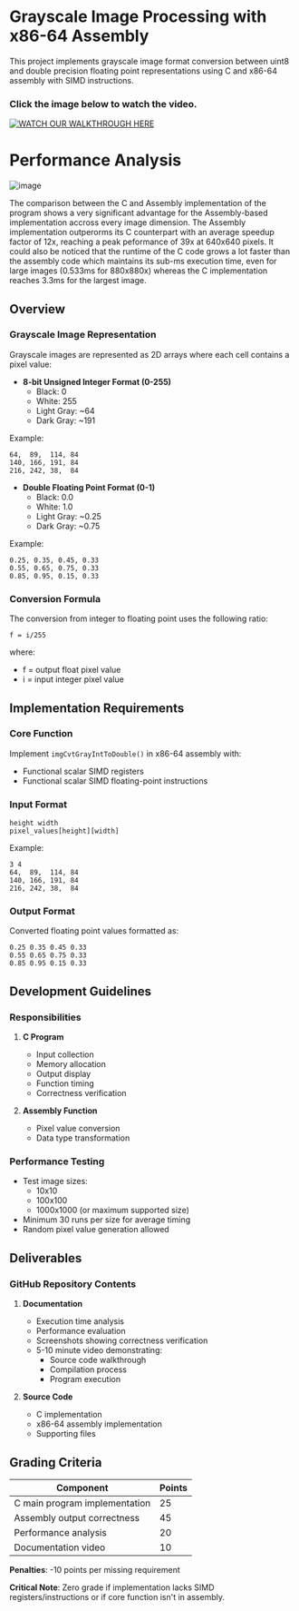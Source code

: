 # Grayscale Image Processing with x86-64 Assembly

This project implements grayscale image format conversion between uint8 and double precision floating point representations using C and x86-64 assembly with SIMD instructions.

### Click the image below to watch the video.
[![WATCH OUR WALKTHROUGH HERE](https://img.youtube.com/vi/5TLfXpp9gCY/maxresdefault.jpg)](https://youtu.be/T-5TLfXpp9gCY)

# Performance Analysis
![image](https://github.com/user-attachments/assets/d261abff-1735-473a-9852-d9af56127bb7)

The comparison between the C and Assembly implementation of the program shows a very significant advantage for the Assembly-based implementation accross every image dimension. The Assembly implementation outperorms its C counterpart with an average speedup factor of 12x, reaching a peak peformance of 39x at 640x640 pixels. It could also be noticed that the runtime of the C code grows a lot faster than the assembly code which maintains its sub-ms execution time, even for large images (0.533ms for 880x880x) whereas the C implementation reaches 3.3ms for the largest image.

## Overview

### Grayscale Image Representation

Grayscale images are represented as 2D arrays where each cell contains a pixel value:

- **8-bit Unsigned Integer Format (0-255)**
  - Black: 0
  - White: 255
  - Light Gray: ~64
  - Dark Gray: ~191

Example:
```
64,  89,  114, 84
140, 166, 191, 84
216, 242, 38,  84
```

- **Double Floating Point Format (0-1)**
  - Black: 0.0
  - White: 1.0
  - Light Gray: ~0.25
  - Dark Gray: ~0.75

Example:
```
0.25, 0.35, 0.45, 0.33
0.55, 0.65, 0.75, 0.33
0.85, 0.95, 0.15, 0.33
```

### Conversion Formula

The conversion from integer to floating point uses the following ratio:

```
f = i/255
```
where:
- f = output float pixel value
- i = input integer pixel value

## Implementation Requirements

### Core Function
Implement `imgCvtGrayIntToDouble()` in x86-64 assembly with:
- Functional scalar SIMD registers
- Functional scalar SIMD floating-point instructions

### Input Format
```
height width
pixel_values[height][width]
```

Example:
```
3 4
64,  89,  114, 84
140, 166, 191, 84
216, 242, 38,  84
```

### Output Format
Converted floating point values formatted as:
```
0.25 0.35 0.45 0.33
0.55 0.65 0.75 0.33
0.85 0.95 0.15 0.33
```

## Development Guidelines

### Responsibilities

1. **C Program**
   - Input collection
   - Memory allocation
   - Output display
   - Function timing
   - Correctness verification

2. **Assembly Function**
   - Pixel value conversion
   - Data type transformation

### Performance Testing

- Test image sizes:
  - 10x10
  - 100x100
  - 1000x1000 (or maximum supported size)
- Minimum 30 runs per size for average timing
- Random pixel value generation allowed

## Deliverables

### GitHub Repository Contents

1. **Documentation**
   - Execution time analysis
   - Performance evaluation
   - Screenshots showing correctness verification
   - 5-10 minute video demonstrating:
     - Source code walkthrough
     - Compilation process
     - Program execution

2. **Source Code**
   - C implementation
   - x86-64 assembly implementation
   - Supporting files

## Grading Criteria

| Component | Points |
|-----------|--------|
| C main program implementation | 25 |
| Assembly output correctness | 45 |
| Performance analysis | 20 |
| Documentation video | 10 |

**Penalties**: -10 points per missing requirement

**Critical Note**: Zero grade if implementation lacks SIMD registers/instructions or if core function isn't in assembly.
